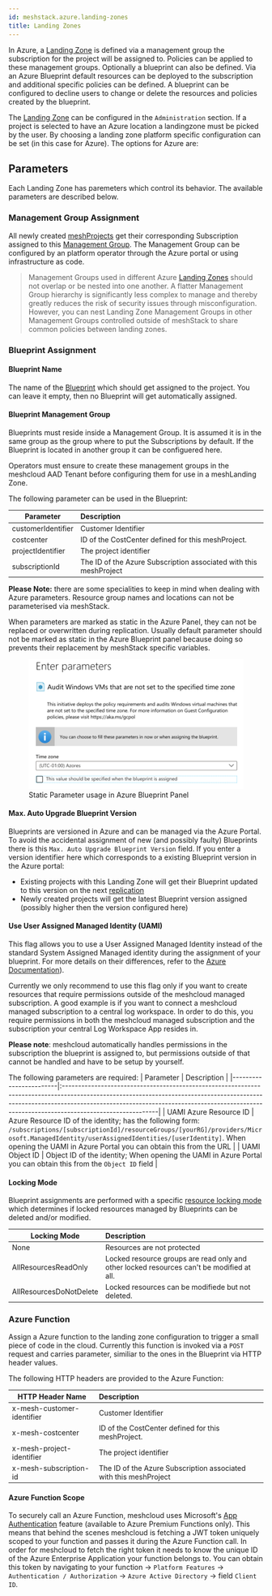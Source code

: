 ```yaml
---
id: meshstack.azure.landing-zones
title: Landing Zones
---
```


In Azure, a [Landing Zone](./meshcloud.landing-zones.md) is defined via a management group the subscription for the project will be assigned to. Policies can be applied
to these management groups. Optionally a blueprint can also be defined. Via an Azure Blueprint default resources can be deployed to the
subscription and additional specific policies can be defined. A blueprint can be configured to decline users to change or delete the
resources and policies created by the blueprint.

The [Landing Zone](./meshcloud.landing-zones.md) can be configured in the `Administration` section. If a project is selected to have an Azure location a landingzone must be picked by the user. By choosing a landing zone platform specific configuration can be set (in this case for Azure). The options for Azure are:

## Parameters

Each Landing Zone has paremeters which control its behavior. The available parameters are described below.

### Management Group Assignment

All newly created [meshProjects](./meshcloud.project.md) get their corresponding Subscription assigned to this [Management Group](https://azure.microsoft.com/en-us/features/management-groups/). The Management Group can be configured by an platform operator through the Azure portal or using infrastructure as code.

> Management Groups used in different Azure [Landing Zones](./meshcloud.landing-zones.md) should not overlap or be nested into one another. A flatter Management Group hierarchy is significantly less complex to manage and thereby greatly reduces the risk of security issues through misconfiguration. However, you can nest Landing Zone Management Groups in other Management Groups controlled outside of meshStack to share common policies between landing zones.

### Blueprint Assignment

#### Blueprint Name

The name of the [Blueprint](https://docs.microsoft.com/en-us/azure/governance/blueprints/overview) which should get assigned to the project. You can leave it empty, then no Blueprint will get automatically assigned.

#### Blueprint Management Group

Blueprints must reside inside a Management Group. It is assumed it is in the same group as the group where to put the Subscriptions by default. If the Blueprint is located in another group it can be configuered here.

Operators must ensure to create these management groups in the meshcloud AAD Tenant before configuring them for use in a meshLanding Zone.

The following parameter can be used in the Blueprint:

| Parameter          | Description                                                       |
|--------------------|:------------------------------------------------------------------|
| customerIdentifier | Customer Identifier                                               |
| costcenter         | ID of the CostCenter defined for this meshProject.                |
| projectIdentifier  | The project identifier                                            |
| subscriptionId     | The ID of the Azure Subscription associated with this meshProject |

**Please Note:** there are some specialities to keep in mind when dealing with Azure parameters. Resource group names and locations can not be parameterised via meshStack.

When parameters are marked as static in the Azure Panel, they can not be replaced or overwritten during replication. Usually default parameter should not be marked as static in the Azure Blueprint panel because doing so prevents their replacement by meshStack specific variables.

<figure>
  <img src="assets/azure-static-param.png" alt="Static Parameter usage in Azure Blueprint Panel">
  <figcaption>Static Parameter usage in Azure Blueprint Panel</figcaption>
</figure>

#### Max. Auto Upgrade Blueprint Version

Blueprints are versioned in Azure and can be managed via the Azure Portal. To avoid the accidental assignment of new (and possibly faulty) Blueprints there is this `Max. Auto Upgrade Blueprint Version` field. If you enter a version identifier here which corresponds to a existing Blueprint version in the Azure portal:

- Existing projects with this Landing Zone will get their Blueprint updated to this version on the next [replication](./meshcloud.tenant.md)
- Newly created projects will get the latest Blueprint version assigned (possibly higher then the version configured here)

#### Use User Assigned Managed Identity (UAMI)

This flag allows you to use a User Assigned Managed Identity instead of the standard System Assigned Managed identity during the assignment of your blueprint. For more details on their differences, refer to the [Azure Documentation](https://docs.microsoft.com/en-us/azure/active-directory/managed-identities-azure-resources/overview#how-does-the-managed-identities-for-azure-resources-work)).

Currently we only recommend to use this flag only if you want to create resources that require permissions outside of the meshcloud managed subscription. A good example is if you want to connect a meshcloud managed subscription to a central log workspace. In order to do this, you require permissions in both the meshcloud managed subscription and the subscription your central Log Workspace App resides in.

**Please note**: meshcloud automatically handles permissions in the subscription the blueprint is assigned to, but permissions outside of that cannot be handled and have to be setup by yourself.

The following parameters are required:
| Parameter              | Description                                                                                                                                                                                                                                                            |
|------------------------|:-----------------------------------------------------------------------------------------------------------------------------------------------------------------------------------------------------------------------------------------------------------------------|
| UAMI Azure Resource ID | Azure Resource ID of the identity; has the following form: `/subscriptions/[subscriptionId]/resourceGroups/[yourRG]/providers/Microsoft.ManagedIdentity/userAssignedIdentities/[userIdentity]`. When opening the UAMI in Azure Portal you can obtain this from the URL |
| UAMI Object ID         | Object ID of the identity; When opening the UAMI in Azure Portal you can obtain this from the `Object ID` field                                                                                                                                                        |



#### Locking Mode

Blueprint assignments are performed with a specific [resource locking mode](https://docs.microsoft.com/en-us/azure/governance/blueprints/concepts/resource-locking) which determines if locked resources managed by Blueprints can be deleted and/or modified.

| Locking Mode            | Description                                                                               |
|-------------------------|:------------------------------------------------------------------------------------------|
| None                    | Resources are not protected                                                               |
| AllResourcesReadOnly    | Locked resource groups are read only and other locked resources can't be modified at all. |
| AllResourcesDoNotDelete | Locked resources can be modifiede but not deleted.                                        |

### Azure Function

Assign a Azure function to the landing zone configuration to trigger a small piece of code in the cloud. Currently this function is invoked via a `POST` request and carries parameter, similiar to the ones in the Blueprint via HTTP header values.

The following HTTP headers are provided to the Azure Function:

| HTTP Header Name           | Description                                                       |
|----------------------------|:------------------------------------------------------------------|
| x-mesh-customer-identifier | Customer Identifier                                               |
| x-mesh-costcenter          | ID of the CostCenter defined for this meshProject.                |
| x-mesh-project-identifier  | The project identifier                                            |
| x-mesh-subscription-id     | The ID of the Azure Subscription associated with this meshProject |

#### Azure Function Scope

To securely call an Azure Function, meshcloud uses Microsoft's [App Authentication](https://docs.microsoft.com/en-us/azure/app-service/app-service-authentication-how-to) feature (available to Azure Premium Functions only). This means that behind the scenes meshcloud is fetching a JWT token uniquely scoped to your function and passes it during the Azure Function call. In order for meshcloud to fetch the right token it needs to know the unique ID of the Azure Enterprise Application your function belongs to. You can obtain this token by navigating to your function -> `Platform Features` -> `Authentication / Authorization` -> `Azure Active Directory` -> field `Client ID`.
